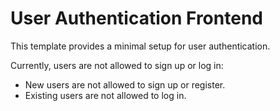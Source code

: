 # User Authentication Frontend 

This template provides a minimal setup for user authentication.

Currently, users are not allowed to sign up or log in:

- New users are not allowed to sign up or register.
- Existing users are not allowed to log in.

